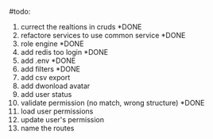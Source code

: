 
#todo:

1. currect the realtions in cruds *DONE
2. refactore services to use common service *DONE
3. role engine *DONE
4. add redis too login *DONE
5. add .env *DONE
6. add filters *DONE
7. add csv export
8. add dwonload avatar
9. add user status
10. validate permission (no match, wrong structure) *DONE
11. load user permissions
12. update user's permission
13. name the routes